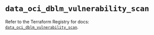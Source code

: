 # `data_oci_dblm_vulnerability_scan`

Refer to the Terraform Registry for docs: [`data_oci_dblm_vulnerability_scan`](https://registry.terraform.io/providers/hashicorp/oci/7.19.0/docs/data-sources/dblm_vulnerability_scan).
